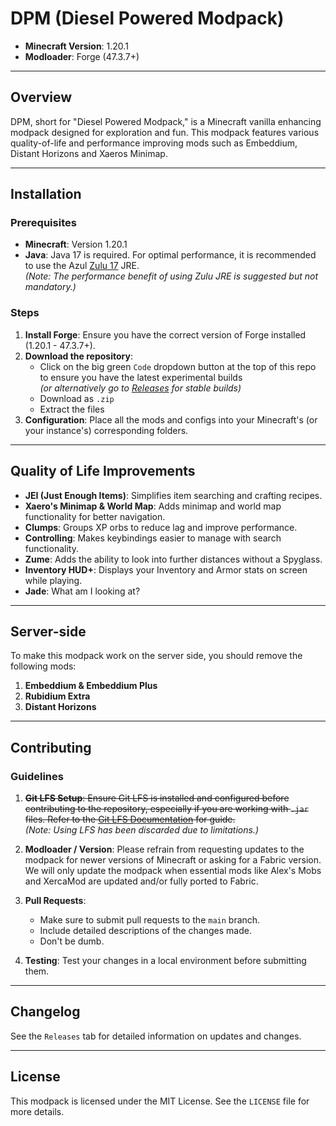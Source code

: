 # DPM (Diesel Powered Modpack)
- **Minecraft Version**: 1.20.1  
- **Modloader**: Forge (47.3.7+)

---

## Overview

DPM, short for "Diesel Powered Modpack," is a Minecraft vanilla enhancing modpack designed for exploration and fun.
This modpack features various quality-of-life and performance improving mods such as Embeddium, Distant Horizons and Xaeros Minimap.

---

## Installation

### Prerequisites

- **Minecraft**: Version 1.20.1
- **Java**: Java 17 is required. For optimal performance, it is recommended to use the Azul [Zulu 17](https://www.azul.com/downloads/?version=java-17-lts&package=jre#zulu) JRE.  
  *(Note: The performance benefit of using Zulu JRE is suggested but not mandatory.)*

### Steps

1. **Install Forge**: Ensure you have the correct version of Forge installed (1.20.1 - 47.3.7+).
2. **Download the repository**:
   - Click on the big green `Code` dropdown button at the top of this repo to ensure you have the latest experimental builds  
   *(or alternatively go to [Releases](https://github.com/Androser420/DPM/releases) for stable builds)*
   - Download as `.zip`
   - Extract the files
3. **Configuration**: Place all the mods and configs into your Minecraft's (or your instance's) corresponding folders.

---

## Quality of Life Improvements

- **JEI (Just Enough Items)**: Simplifies item searching and crafting recipes.
- **Xaero's Minimap & World Map**: Adds minimap and world map functionality for better navigation.
- **Clumps**: Groups XP orbs to reduce lag and improve performance.
- **Controlling**: Makes keybindings easier to manage with search functionality.
- **Zume**: Adds the ability to look into further distances without a Spyglass.
- **Inventory HUD+**: Displays your Inventory and Armor stats on screen while playing.
- **Jade**: What am I looking at?
---

## Server-side
To make this modpack work on the server side, you should remove the following mods:
1. **Embeddium & Embeddium Plus**
2. **Rubidium Extra**
3. **Distant Horizons**

---

## Contributing

### Guidelines

1. ~~**Git LFS Setup**: Ensure Git LFS is installed and configured before contributing to the repository, especially if you are working with `.jar` files. Refer to the [Git LFS Documentation](https://git-lfs.com/) for guide.~~  
   *(Note: Using LFS has been discarded due to limitations.)*

2. **Modloader / Version**: Please refrain from requesting updates to the modpack for newer versions of Minecraft or asking for a Fabric version. We will only update the modpack when essential mods like Alex's Mobs and XercaMod are updated and/or fully ported to Fabric.

3. **Pull Requests**:  
   - Make sure to submit pull requests to the `main` branch.
   - Include detailed descriptions of the changes made.
   - Don't be dumb.

4. **Testing**: Test your changes in a local environment before submitting them.

---

## Changelog

See the `Releases` tab for detailed information on updates and changes.

---

## License

This modpack is licensed under the MIT License. See the `LICENSE` file for more details.
